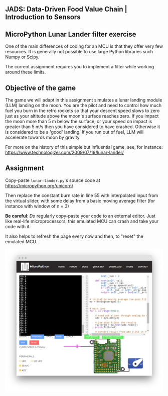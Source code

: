 ## JADS: Data-Driven Food Value Chain | Introduction to Sensors

## MicroPython Lunar Lander filter exercise

One of the main differences of coding for an MCU is that they 
offer very few resources. It is generally not possible to
use large Python libraries such Numpy or Scipy. 

The current assignment requires you to implement a filter while working around these limits.

##  Objective of the game 

The game we will adapt in this assignment simulates a lunar landing module (LLM) landing on the moon.
You are the pilot and need to control how much fuel you burn in the
retro rockets so that your descent speed slows to zero just as your
altitude above the moon's surface reaches zero. If you impact the moon
more than 5 m below the surface, or your speed on impact is
greater than 5 m/s then you have considered to have crashed.
Otherwise it is considered to be a 'good' landing.
If you run out of fuel, LLM will accelerate towards moon by gravity.

For more on the history of this simple but influential game, see, for instance: https://www.technologizer.com/2009/07/19/lunar-lander/

## Assignment

Copy-paste `lunar-lander.py`'s source code at https://micropython.org/unicorn/

Then replace the constant burn rate in line 55 with interpolated input from the virtual slider,
with some delay from a basic moving average filter (for instance with window of n = 3)

**Be careful**: _Do_ regularly copy-paste your code to an external editor.
Just like real-life microprocessors, this emulated MCU can crash and take
your code with it.

It also helps to refresh the page every now and then,
to "reset" the emulated MCU.

![](../images/micropython.png)